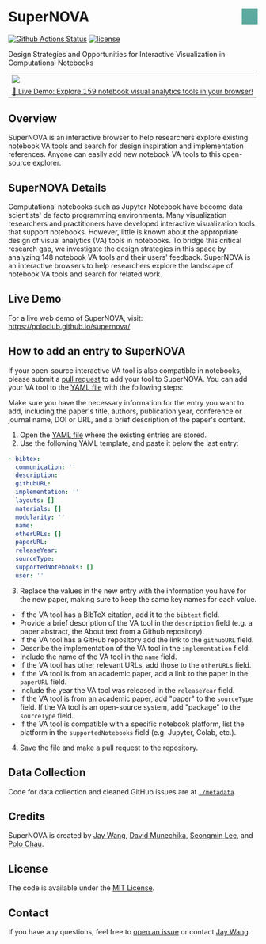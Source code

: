 # SuperNOVA <a href="https://poloclub.github.io/supernova/"><img align="right" src="public/favicon.svg" width="32" height="32"></img></a>


[![Github Actions Status](https://github.com/poloclub/supernova/workflows/build/badge.svg)](https://github.com/poloclub/supernova/actions/workflows/build.yml)
[![license](https://img.shields.io/badge/License-MIT-success)](https://github.com/poloclub/supernova/blob/master/LICENSE)

Design Strategies and Opportunities for Interactive Visualization in Computational Notebooks

<table>
  <tr>
    <td colspan="1"><a href="https://poloclub.github.io/supernova"><img src='https://i.imgur.com/rrV075I.png'></a></td>
  </tr>
  <tr></tr>
  <tr align="center">
    <td><a href="https://poloclub.github.io/supernova">🚀 Live Demo: Explore 159 notebook visual analytics tools in your browser!</a></td>
    <!-- <td><a href="https://youtu.be/3eGqTmsStJM">📺 Demo Video</a></td>
    <td><a href="https://youtu.be/l1mr9z1TuAk">👨🏻‍🏫 Conference Talk</a></td>
    <td><a href="https://arxiv.org/abs/2209.09227">📖 Research Paper</a></td> -->
  </tr>
</table>


## Overview

SuperNOVA is an interactive browser to help researchers explore existing notebook VA tools and search for design inspiration and implementation references. Anyone can easily add new notebook VA tools to this open-source explorer.

## SuperNOVA Details

Computational notebooks such as Jupyter Notebook have become data scientists' de facto programming environments. Many visualization researchers and practitioners have developed interactive visualization tools that support notebooks. However, little is known about the appropriate design of visual analytics (VA) tools in notebooks. To bridge this critical research gap, we investigate the design strategies in this space by analyzing 148 notebook VA tools and their users' feedback. SuperNOVA is an interactive browsers to help researchers explore the landscape of notebook VA tools and search for related work.

## Live Demo

For a live web demo of SuperNOVA, visit: <https://poloclub.github.io/supernova/>

## How to add an entry to SuperNOVA

If your open-source interactive VA tool is also compatible in notebooks, please submit a [pull request](https://github.com/poloclub/supernova/pulls) to add your tool to SuperNOVA. You can add your VA tool to the [YAML file](https://github.com/poloclub/supernova/blob/main/src/data/supernova.yaml) with the following steps:

Make sure you have the necessary information for the entry you want to add, including the paper's title, authors, publication year, conference or journal name, DOI or URL, and a brief description of the paper's content.

1. Open the [YAML file](https://github.com/poloclub/supernova/blob/main/src/data/supernova.yaml) where the existing entries are stored.
2. Use the following YAML template, and paste it below the last entry:

```yaml
- bibtex:
  communication: ''
  description:
  githubURL:
  implementation: ''
  layouts: []
  materials: []
  modularity: ''
  name:
  otherURLs: []
  paperURL:
  releaseYear:
  sourceType:
  supportedNotebooks: []
  user: ''
```

3. Replace the values in the new entry with the information you have for the new paper, making sure to keep the same key names for each value.
  - If the VA tool has a BibTeX citation, add it to the `bibtext` field.
  - Provide a brief description of the VA tool in the `description` field (e.g. a paper abstract, the About text from a Github repository).
  - If the VA tool has a GitHub repository add the link to the `githubURL` field.
  - Describe the implementation of the VA tool in the `implementation` field.
  - Include the name of the VA tool in the `name` field.
  - If the VA tool has other relevant URLs, add those to the `otherURLs` field.
  - If the VA tool is from an academic paper, add a link to the paper in the `paperURL` field.
  - Include the year the VA tool was released in the `releaseYear` field.
  - If the VA tool is from an academic paper, add "paper" to the `sourceType` field. If the VA tool is an open-source system, add "package" to the `sourceType` field.
  - If the VA tool is compatible with a specific notebook platform, list the platform in the `supportedNotebooks` field (e.g. Jupyter, Colab, etc.).

4. Save the file and make a pull request to the repository.

## Data Collection

Code for data collection and cleaned GitHub issues are at [`./metadata`](./metadata).

## Credits

SuperNOVA is created by <a href='https://zijie.wang/' target='_blank'>Jay Wang</a>, <a href='https://www.davidmunechika.com' target='_blank'>David Munechika</a>, <a href='http://www.seongmin.xyz' target='_blank'>Seongmin Lee</a>, and <a href='' target='_blank'>Polo Chau</a>.

<!-- ## Citation

```bibTeX

``` -->

## License

The code is available under the [MIT License](https://github.com/poloclub/supernova/blob/master/LICENSE).

## Contact

If you have any questions, feel free to [open an issue](https://github.com/poloclub/supernova/issues/new) or contact [Jay Wang](https://zijie.wang).
